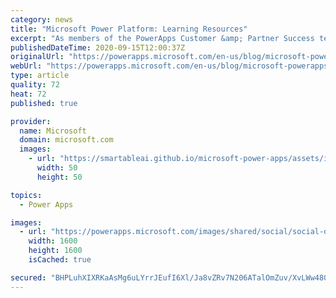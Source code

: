 ```yaml
---
category: news
title: "Microsoft Power Platform: Learning Resources"
excerpt: "As members of the PowerApps Customer &amp; Partner Success team, we often get asked for resources to aid our customers on their PowerApps journey. Below is a set of links we&#8217;ve curated to help novice,…"
publishedDateTime: 2020-09-15T12:00:37Z
originalUrl: "https://powerapps.microsoft.com/en-us/blog/microsoft-powerapps-learning-resources/"
webUrl: "https://powerapps.microsoft.com/en-us/blog/microsoft-powerapps-learning-resources/"
type: article
quality: 72
heat: 72
published: true

provider:
  name: Microsoft
  domain: microsoft.com
  images:
    - url: "https://smartableai.github.io/microsoft-power-apps/assets/images/organizations/microsoft.com-50x50.jpg"
      width: 50
      height: 50

topics:
  - Power Apps

images:
  - url: "https://powerapps.microsoft.com/images/shared/social/social-default-image.png"
    width: 1600
    height: 1600
    isCached: true

secured: "BHPLuhXIXRKaAsMg6uLYrrJEufI6Xl/Ja8vZRv7N206ATalOmZuv/XvLWw480Cxt1IINp5e6yG3pAraAX8W6/Hm1l2oaM2GGYASKBqdMNYvaY6Jk6kCXnZ6xmEh5evHSw3S7DPVOMEgufsJjL/G2bsNqy7wlm/Kodnwe6gjmCIg9247qTx2DRHK5YfE79yJgRUibQw/vF5q4qhWgjzqCWmBfxftLdq2BAOPaI32fp5mAkhAhE/x7K64eA6aZLWQdhmviRzONki6bvvDvC7PaEcBcFrfzatar9FW4uzNUU7La/LXAmzu1noUQ9Ur9WQTj5wBTXTSwBZtdF+xNeU/PIUqDMHQ6XaXk48XZA/nb+bM=;q2owhKgqpBN5gTE/SMTcHQ=="
---
```


